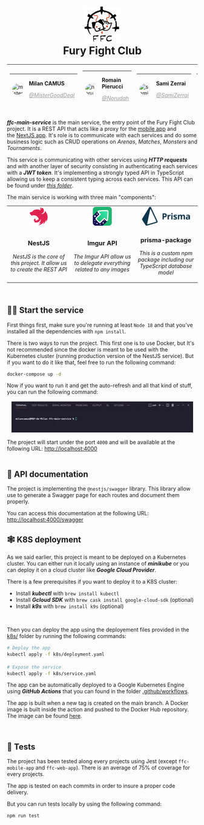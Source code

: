 <h1 style="text-align: center;"><img style="display: block; margin-left: auto; margin-right: auto;" src="https://raw.githubusercontent.com/Fur-Fight-Club/ffc-readme-resources/191744278169987e3c5dabeae0875d2e7ec6d626/images/ffc-logo.svg" alt="ffc-logo" width="100" height="100" />Fury Fight Club</h1>
<table style="height: 100px; width: 100%; border-collapse: collapse; margin-left: auto; margin-right: auto;" border="0">
<tbody>
<tr style="height: 100px;">
<td style="width: 25%; height: 100px;">
<table style="border-collapse: collapse; width: 100%;" border="0">
<tbody>
<tr>
<td style="width: 50%;"><img style="border-radius: 50px; display: block; margin-left: auto; margin-right: auto;" src="https://avatars.githubusercontent.com/u/31384089?s=96&amp;v=4" alt="mistergooddeal-pp" width="30" height="30" /></td>
<td style="width: 50%;">
<p><strong>Milan CAMUS</strong></p>
<p><span style="text-decoration: underline;"><span style="color: #999999; text-decoration: underline;"><a style="color: #999999; text-decoration: underline;" href="https://github.com/MisterGoodDeal" target="_blank"><em>@MisterGoodDeal</em></a></span></span></p>
</td>
</tr>
</tbody>
</table>
</td>
<td style="width: 25%; height: 100px;">
<table style="border-collapse: collapse; width: 100%;" border="0">
<tbody>
<tr>
<td style="width: 50%;"><img style="border-radius: 50px; display: block; margin-left: auto; margin-right: auto;" src="https://avatars.githubusercontent.com/u/47819911?s=96&amp;v=4" alt="norudah-pp" width="30" height="30" /></td>
<td style="width: 50%;">
<p><strong>Romain Pierucci</strong></p>
<p><span style="text-decoration: underline;"><span style="color: #999999; text-decoration: underline;"><a style="color: #999999; text-decoration: underline;" href="https://github.com/Norudah" target="_blank"><em>@Norudah</em></a></span></span></p>
</td>
</tr>
</tbody>
</table>
</td>
<td style="width: 25%; height: 100px;">
<table style="border-collapse: collapse; width: 100%;" border="0">
<tbody>
<tr>
<td style="width: 50%;"><img style="border-radius: 50px; display: block; margin-left: auto; margin-right: auto;" src="https://avatars.githubusercontent.com/u/21012351?s=96&amp;v=4" alt="samizerrai-pp" width="30" height="30" /></td>
<td style="width: 50%;">
<p><strong>Sami Zerrai</strong></p>
<p><span style="text-decoration: underline;"><span style="color: #999999; text-decoration: underline;"><a style="color: #999999; text-decoration: underline;" href="https://github.com/SamiZerrai" target="_blank"><em>@SamiZerrai</em></a></span></span></p>
</td>
</tr>
</tbody>
</table>
</td>
<td style="width: 25%; height: 100px;">
<table style="width: 100%; border-collapse: collapse;" border="0">
<tbody>
<tr>
<td style="width: 50%;"><img style="border-radius: 50px; display: block; margin-left: auto; margin-right: auto;" src="https://avatars.githubusercontent.com/u/55231965?s=96&amp;v=4" alt="SylvainBoudacher-pp" width="30" height="30" /></td>
<td style="width: 50%;">
<p><strong>Sylvain Boudacher</strong></p>
<p><span style="text-decoration: underline;"><a href="https://github.com/SylvainBoudacher" target="_blank"><span style="color: #999999; text-decoration: underline;"><em>@SylvainBoudacher</em></span></a></span></p>
</td>
</tr>
</tbody>
</table>
</td>
</tr>
</tbody>
</table>
<p>&nbsp;</p>
<p><em><strong>ffc-main-service</strong></em> is the main service, the entry point of the Fury Fight Club project. It is a REST API that acts like a proxy for the <a href="https://github.com/Fur-Fight-Club/ffc-mobile-app" data-href="https://github.com/Fur-Fight-Club/ffc-mobile-app">mobile app</a>&nbsp;and the&nbsp;<a href="https://github.com/Fur-Fight-Club/ffc-web-app" data-href="https://github.com/Fur-Fight-Club/ffc-web-app">NextJS app</a>. It's role is to communicate with each services and do some business logic such as CRUD operations on <em>Arenas</em>, <em>Matches</em>, <em>Monsters</em> and <em>Tournaments</em>.</p>
<p>This service is communicating with other services using <strong><em>HTTP requests</em></strong> and with another layer of security consisting in authenticating each services with a <em><strong>JWT token</strong></em>. It's implementing a strongly typed API in TypeScript allowing us to keep a consistent typing across each services. This API can be found under <em><a href="https://github.com/Fur-Fight-Club/ffc-main-service/tree/main/src/api" target="_blank">this folder</a></em>.</p>
<p>The main service is working with three main "components":</p>
<table style="width: 100%; border-collapse: collapse;" border="0">
<tbody>
<tr>
<td style="width: 33.3333%;"><img style="display: block; margin-left: auto; margin-right: auto;" src="https://raw.githubusercontent.com/Fur-Fight-Club/ffc-readme-resources/master/images/NestJS.svg" alt="nestjs-logo" width="50" height="48" /></td>
<td style="width: 33.3333%;"><img style="display: block; margin-left: auto; margin-right: auto;" src="https://raw.githubusercontent.com/Fur-Fight-Club/ffc-readme-resources/master/images/Imgur_Icon_2018.webp" alt="imgur-logo" width="50" height="50" /></td>
<td style="width: 33.3333%;"><img style="display: block; margin-left: auto; margin-right: auto;" src="https://raw.githubusercontent.com/Fur-Fight-Club/ffc-readme-resources/master/images/prisma.svg" alt="prisma-logo" width="127" height="50" /></td>
</tr>
<tr>
<td style="width: 33.3333%; text-align: center;">
<h3>NestJS</h3>
<p style="text-align: center;"><em>NestJS is the core of this project. It allow us to create the REST API</em></p>
</td>
<td style="width: 33.3333%; text-align: center;">
<h3>Imgur API</h3>
<p><em>The Imgur API allow us to delegate everything related to any images</em></p>
</td>
<td style="width: 33.3333%; text-align: center;">
<h3>prisma-package</h3>
<p><em>This is a custom npm package including our TypeScript database model</em></p>
</td>
</tr>
</tbody>
</table>
<p>&nbsp;</p>
<div>
<h2>🏃&zwj;♂️ Start the service</h2>
<p>First things first, make sure you're running at least <code>Node 18</code> and that you've installed all the dependencies with <code>npm install</code>.</p>
<p>There is two ways to run the project. This first one is to use Docker, but It's not recommended since the docker is meant to be used with the Kubernetes cluster (running production version of the NestJS service). But if you want to do it like that, feel free to run the following command:</p>

```bash
docker-compose up -d
```

<div>Now if you want to run it and get the auto-refresh and all that kind of stuff, you can run the following command:</div>
<div>&nbsp;</div>
<div><img style="display: block; margin-left: auto; margin-right: auto;" src="https://raw.githubusercontent.com/Fur-Fight-Club/ffc-readme-resources/master/GIFs/ffc-main/start-ffc-main.webp" alt="" width="480" height="82" /></div>
<div>&nbsp;</div>
<div>The project will start under the port <code>4000</code> and will be available at the following URL: <a href="http://localhost:4000/" data-href="http://localhost:4000">http://localhost:4000</a></div>
</div>
<div>&nbsp;</div>
<h2>📝 API documentation</h2>
<p>The project is implementing the <code>@nestjs/swagger</code> library. This library allow use to generate a Swagger page for each routes and document them properly.</p>
<p>You can access this documentation at the following URL: <a href="http://localhost:4000/swagger" data-href="http://localhost:4000/swagger">http://localhost:4000/swagger</a></p>

<h2 id="%F0%9F%95%B8%EF%B8%8F-k8s-deployment" class="code-line" dir="auto" data-line="124">🕸️ K8S deployment</h2>
<p>As we said earlier, this project is meant to be deployed on a Kubernetes cluster. You can either run it locally using an instance of <em><strong>minikube</strong> </em>or you can deploy it on a cloud cluster like <strong><em>Google Cloud Provider</em></strong>.</p>
<p>There is a few prerequisites if you want to deploy it to a K8S cluster:</p>
<ul>
<li>Install <em><strong>kubectl</strong> </em>with <code>brew install kubectl</code></li>
<li>Install <em><strong>Gcloud SDK</strong></em> with <code>brew cask install google-cloud-sdk</code> (optional)</li>
<li>Install <em><strong>k9s</strong></em> with <code>brew install k9s</code> (optional)</li>
</ul>
<p>&nbsp;</p>
<p>Then you can deploy the app using the deployement files provided in the <a href="https://github.com/Fur-Fight-Club/ffc-main-service/tree/main/k8s">k8s/</a> folder by running the following commands:</p>

```bash
# Deploy the app
kubectl apply -f k8s/deployment.yaml

# Expose the service
kubectl apply -f k8s/service.yaml
```

<p>The app can be automatically deployed to a Google Kubernetes Engine using <em><strong>GitHub Actions</strong></em> that you can found in the folder <a href="https://github.com/Fur-Fight-Club/ffc-main-service/tree/main/.github/workflows">.github/workflows</a>.</p>
<p>The app is built when a new tag is created on the main branch. A Docker image is built inside the action and pushed to the Docker Hub repository. The image can be found <a href="https://hub.docker.com/repository/docker/mcamus9/ffc-main-docker/general">here</a>.</p>
<p>&nbsp;</p>

<h2>🧪 Tests</h2>
<p>The project has been tested along every projects using Jest (except <code>ffc-mobile-app</code> and <code>ffc-web-app</code>). There is an average of 75% of coverage for every projects.</p>
<p>The app is tested on each commits in order to insure a proper code delivery.</p>
<p>But you can run tests locally by using the following command:</p>

```bash
npm run test
```

